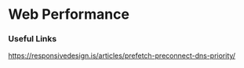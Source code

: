 # Web Performance

### Useful Links

https://responsivedesign.is/articles/prefetch-preconnect-dns-priority/
